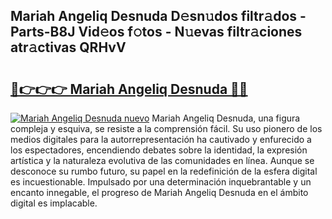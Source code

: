 ## Mariah Angeliq Desnuda D𝚎sn𝚞dos filtr𝚊dos - Parts-B8J Vid𝚎os f𝚘tos - N𝚞evas filtr𝚊ciones atr𝚊ctivas QRHvV

# <h2><a href="http://mbckny.tromn.icu/?c=Mariah+Angeliq+Desnuda">🔗👉👉👉 Mariah Angeliq Desnuda 🔗🔗</a></h2>

[![Mariah Angeliq Desnuda nuevo](https://i.imgur.com/pEAQMta.gif)](http://mbckny.tromn.icu/?c=Mariah+Angeliq+Desnuda)
Mariah Angeliq Desnuda, una figura compleja y esquiva, se resiste a la comprensión fácil. Su uso pionero de los medios digitales para la autorrepresentación ha cautivado y enfurecido a los espectadores, encendiendo debates sobre la identidad, la expresión artística y la naturaleza evolutiva de las comunidades en línea. Aunque se desconoce su rumbo futuro, su papel en la redefinición de la esfera digital es incuestionable. Impulsado por una determinación inquebrantable y un encanto innegable, el progreso de Mariah Angeliq Desnuda en el ámbito digital es implacable.
